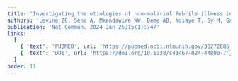 ```yaml
---
title: 'Investigating the etiologies of non-malarial febrile illness in Senegal using metagenomic sequencing'
authors: 'Levine ZC, Sene A, Mkandawire WW, Deme AB, Ndiaye T, Sy M, Gaye A, Diedhiou Y, Mbaye AM, Ndiaye IM, Gomis J, Ndiop M, Sene D, Faye Paye M, MacInnis BL, Schaffner SF, Park DJ, Badiane AS, Colubri A, Ndiaye M, Sy N, Sabeti PC, Ndiaye D, Siddle KJ'
publication: 'Nat Commun. 2024 Jan 25;15(1):747'
links:
  [
    { 'text': 'PUBMED', url: 'https://pubmed.ncbi.nlm.nih.gov/38272885'},
    { 'text': 'DOI', url: 'https://doi.org/10.1038/s41467-024-44800-7'},
  ]
order: 11
---
```

